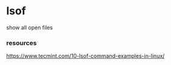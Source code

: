 # lsof


show all open files


### resources

https://www.tecmint.com/10-lsof-command-examples-in-linux/